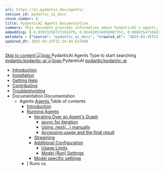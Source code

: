 ```yaml
---
url: https://ai.pydantic.dev/agents/
session_id: pydantic_ai_docs
chunk_number: 0
title: PydanticAI Agents Documentation
summary: This document provides information about PydanticAI's agents, including sections on installation, help, contributing, and troubleshooting. It serves as a guide for users to understand and effectively utilize agents within the PydanticAI framework.
embedding: [-0.03933258727192879, 0.024410534650087357, 0.00803547166287899, -0.037115905433893204, -0.003282784251496196, 0.010144023224711418, -0.01077929139137268, 0.02615414373576641, 0.02161264792084694, 0.024653827771544456, 0.021518034860491753, -0.08623433113098145, 0.004291442222893238, -0.04046796262264252, 0.023640101775527, -0.01379343867301941, -0.02157209999859333, 0.010184572078287601, 0.02638392150402069, 0.0385756716132164, 0.041197843849658966, 0.014746340923011303, 0.01284053549170494, 0.033412426710128784, 0.02132880501449108, 0.017382029443979263, 0.01252290140837431, 0.07125821709632874, 0.005156488623470068, -0.033899012953042984, 0.01974739134311676, -0.01193493977189064, -0.04387408122420311, -0.001728403614833951, 0.03925149142742157, -0.009164087474346161, -0.001833155401982367, 0.008211184293031693, -0.011299671605229378, 0.04081938788294792, 0.01926080323755741, -0.04206288978457451, 0.038007985800504684, 0.012698614038527012, -0.04822634905576706, -0.011292912997305393, 0.005953953601419926, 0.0025258685927838087, -0.019098607823252678, 0.001596619258634746, -0.06855494529008865, 0.014800406992435455, -0.03230408579111099, -0.003723755246028304, -0.011036102660000324, -0.014624694362282753, -0.02112605981528759, 0.004406331107020378, -0.004075180273503065, -0.0441444106400013, -0.0004532202146947384, -0.001202110666781664, 0.0018078122520819306, 0.07325863093137741, -0.03792688623070717, -0.023369774222373962, -0.06082358956336975, 0.03149310126900673, -0.07428587973117828, -0.026775896549224854, 0.031141677871346474, 0.025897333398461342, -0.03119574300944805, -0.03968401253223419, -0.028357308357954025, -0.006629771087318659, 0.02595139853656292, 0.08131437748670578, 0.0026171039789915085, -0.04208992421627045, 0.002057864796370268, 0.036845579743385315, -0.016895441338419914, -0.003248993307352066, -0.02501877024769783, -0.0421980544924736, -0.03335835784673691, -0.026748862117528915, -0.0028198491781949997, -0.025775685906410217, -0.005484260153025389, 0.020842216908931732, -0.045333847403526306, 0.0009072851971723139, 0.08553148061037064, 0.021004412323236465, 0.02435646764934063, 0.015557322651147842, 0.02318054623901844, 0.008292282931506634, 0.04314419999718666, -0.047901954501867294, -0.05941788852214813, 0.006180352531373501, 0.005261240527033806, -0.003336849622428417, 0.003054695902392268, 0.004402952268719673, -0.024964705109596252, -0.00792058277875185, -0.10267022252082825, -0.008805904537439346, -0.01171191968023777, 0.030709154903888702, -0.05714714154601097, -0.007048778235912323, 0.00023231231898535043, 0.003161136992275715, 0.013665033504366875, -0.054984524846076965, -0.040062472224235535, 0.02573513612151146, 0.016895441338419914, 0.027019189670681953, 0.027951817959547043, -0.021207157522439957, 0.015449191443622112, -0.04225211963057518, -0.04411737620830536, -0.015503257513046265, 0.045333847403526306, -0.019220253452658653, 0.007339379750192165, -0.011583514511585236, -0.02778962254524231, -0.022153303027153015, -0.02641095407307148, -0.010535997338593006, -0.050388965755701065, 0.05628209561109543, 0.02873576618731022, -0.045360881835222244, -0.014205687679350376, 0.027951817959547043, -0.03565613925457001, 0.018030814826488495, -0.04357672110199928, -0.006210764404386282, -0.022383080795407295, 0.023815814405679703, 0.05182169750332832, 0.009035682305693626, -0.02201814018189907, -0.030601022765040398, -0.03965698182582855, 0.017828069627285004, -0.006846033036708832, 0.028519505634903908, -0.0027793000917881727, -0.043738920241594315, -0.00873156450688839, 0.06412158161401749, -0.005578874610364437, -0.03833237662911415, -0.021747812628746033, -0.0006842653965577483, -0.031817495822906494, -0.010292703285813332, -0.03584536910057068, -0.017733454704284668, 0.0063391695730388165, -0.061202045530080795, -0.011549724265933037, 0.018909377977252007, 0.03354758769273758, -0.03352055698633194, -0.07590784132480621, -0.020301561802625656, -0.021031444892287254, -0.03097948245704174, -0.020382661372423172, 0.0006720161763951182, -0.0550115592777729, -0.03533174842596054, 0.0005985210300423205, -0.010150780901312828, 0.016354788094758987, 0.00030390676693059504, -0.052470482885837555, 0.027627425268292427, 0.01297569926828146, 0.01788213476538658, 0.04571230709552765, 0.014557112008333206, 0.001289966981858015, -0.004342128522694111, 0.05195686221122742, -0.014273269101977348, 0.009062714874744415, -0.003220271086320281, -0.006217522546648979, 0.006234418135136366, 0.025194482877850533, 0.03195266053080559, -0.006379718892276287, -0.050415996462106705, 0.04249541461467743, -0.0035716963466256857, -0.01976090855896473, -0.04146817326545715, 0.04041389748454094, -0.07066349685192108, 0.02226143330335617, -0.03100651502609253, -0.04390111565589905, 0.0026559634134173393, -0.05649835616350174, 0.03833237662911415, 0.00620738510042429, 0.017179284244775772, -0.033169131726026535, 0.03484515845775604, 0.02089628204703331, -0.0073934453539550304, 0.018301142379641533, 0.012475593946874142, 0.03576426953077316, -0.056119900196790695, 0.011015827767550945, 0.020517824217677116, 0.02338329143822193, 0.003480460960417986, -0.005882992874830961, -0.01207010354846716, 0.021463969722390175, -0.04636109247803688, 0.039846207946538925, 0.0008794077439233661, 0.01609797589480877, -0.02203165553510189, -0.009170846082270145, -0.021031444892287254, -0.008373380638659, 0.0004903901717625558, 0.018949927762150764, 0.01319871935993433, -0.010029134340584278, -0.05190279707312584, 0.03965698182582855, 0.024978220462799072, 0.019828490912914276, 0.004926710855215788, 0.01365827489644289, -0.025667555630207062, 0.016165558248758316, -0.024424050003290176, -0.002157547976821661, -0.00671762740239501, -0.004000840708613396, 0.021220674738287926, -0.01238773763179779, 0.02115309238433838, -0.011624063365161419, -0.02132880501449108, -0.01604391075670719, -0.006204006262123585, -0.017801037058234215, 0.008954583667218685, -0.04049499332904816, -0.06958218663930893, 0.013732614926993847, 0.02180187776684761, 0.04157630354166031, -0.0042508929036557674, -0.05263267830014229, 0.024505147710442543, 0.007048778235912323, 0.0459556020796299, -0.0037440299056470394, -0.006606117822229862, -0.03119574300944805, 0.013685307465493679, 0.04592856764793396, 0.009461447596549988, 0.010049408301711082, 0.005183521658182144, -0.02573513612151146, -0.04392814636230469, 0.009718257933855057, 0.023950977250933647, 0.017071153968572617, 0.021477485075592995, 0.02824917808175087, -0.01388129498809576, 0.01171191968023777, 0.006028293631970882, 0.06768989562988281, -0.004791547078639269, 0.04525275155901909, -0.01858498528599739, 0.049686115235090256, -0.013489320874214172, -0.01993662118911743, -0.020531341433525085, 0.005450469441711903, 0.044928357005119324, -0.010299460962414742, 0.015597871504724026, 0.06222929060459137, -0.04068422317504883, -0.024734925478696823, 0.041873663663864136, -0.030952448025345802, -0.01032649353146553, 0.005734312813729048, -0.048523709177970886, 0.08888354152441025, -0.019382450729608536, 0.03357462212443352, -0.0330069363117218, -0.05693088099360466, -0.03787282109260559, 0.02916829101741314, 0.012779711745679379, -0.04928062483668327, -0.028519505634903908, 0.03657525032758713, -0.0013144653057679534, -0.011245605535805225, -0.015962813049554825, 0.028357308357954025, -0.03746733069419861, -0.011083409190177917, 0.02730303257703781, -0.007616464979946613, -0.027613909915089607, -0.03489922359585762, 0.042387284338474274, -0.03127684071660042, 0.038007985800504684, -0.046523287892341614, -0.020801667124032974, -0.05736340209841728, -0.03289880231022835, -0.01470579206943512, 0.03262847661972046, 0.007163667120039463, 0.021071994677186012, -0.012576966546475887, 0.006008019205182791, -0.0011885942658409476, -0.02735709957778454, 0.015192381106317043, 0.03635898977518082, -0.023694166913628578, -0.006160078104585409, -0.016854891553521156, -0.01561138778924942, -0.01977442391216755, 0.03100651502609253, -0.07752980291843414, -0.015341061167418957, 0.012225541286170483, -0.0005001050885766745, -0.021423419937491417, -0.0022352668456733227, -0.009941278025507927, -0.014070523902773857, 0.016584565863013268, 0.009846663102507591, 0.05403837934136391, 0.011549724265933037, -0.010955004021525383, -0.03492625802755356, -0.026235241442918777, -0.032250016927719116, -0.033844947814941406, 0.000664413208141923, -0.0029685290064662695, 0.04609076306223869, 0.02207220532000065, 0.04454990103840828, 0.028086982667446136, -0.0038724353071302176, 0.05438980460166931, 0.014867988415062428, -0.01697653904557228, 0.0015535358106717467, -0.023112963885068893, 0.058931298553943634, 0.0684468150138855, -0.02682996168732643, -0.02392394468188286, 0.006643287371844053, 0.009468205273151398, 0.007001470774412155, -0.00551467202603817, 0.012340430170297623, 0.05806625261902809, -0.015692485496401787, -0.019125640392303467, -0.01089418027549982, -0.02499173767864704, 0.0019852144178003073, -0.0291412565857172, 0.015692485496401787, 0.06882526725530624, 0.03668338432908058, 0.01184032578021288, 0.005643077660351992, 0.04784788936376572, -0.01951761357486248, 0.018909377977252007, -0.04527978226542473, -0.04368485510349274, -0.03557504341006279, -0.0013043280923739076, 0.022896701470017433, 0.020315079018473625, 0.05149730667471886, 0.007217732723802328, -0.07017690688371658, -0.01604391075670719, -0.003926500678062439, -0.08082779496908188, 0.04133300855755806, 0.05849877744913101, -0.03668338432908058, -0.005886371713131666, -0.03992730751633644, 0.020261013880372047, 0.04660438746213913, 0.016435885801911354, 0.0007450889679603279, 0.012083619832992554, -0.023329226300120354, 0.01954464614391327, 0.011725435964763165, 0.030357729643583298, 0.009292492642998695, -0.0027100287843495607, -0.0533355288207531, -0.015246446244418621, 0.028059950098395348, -0.009806114248931408, -0.026992157101631165, 0.0034365328028798103, -0.039386652410030365, 0.016422368586063385, -0.03998137265443802, -0.003706859890371561, -0.0004832096165046096, -0.037548430263996124, 0.034466702491045, -0.04195475950837135, -0.037088874727487564, 0.0449824221432209, -0.02455921284854412, 0.0436578206717968, 0.009380348958075047, 0.054984524846076965, 0.010414349846541882, -0.05033490061759949, 0.04241431504487991, -0.013948876410722733, 0.004997671581804752, 0.018206527456641197, -0.02642447128891945, -0.022572310641407967, 0.009711499325931072, 0.0349532887339592, -0.021220674738287926, -0.019828490912914276, -0.048550739884376526, -0.022099237889051437, -0.038007985800504684, 0.007028503809124231, 0.01286756806075573, -0.015935780480504036, -0.0288979634642601, 0.028627635911107063, -0.04249541461467743, 0.0053626131266355515, 0.024288887158036232, 0.026721829548478127, 0.0408734530210495, -0.009447931312024593, -0.00712311826646328, -0.0010306219337508082, 0.022437145933508873, -0.025883816182613373, 0.009035682305693626, 0.06282401084899902, -0.015692485496401787, 0.02414020709693432, -0.008082779124379158, -0.036629315465688705, -0.0027607150841504335, -0.03192562609910965, -0.010427866131067276, -0.0076232231222093105, -0.023761749267578125, -0.006987954489886761, 0.055254850536584854, 0.01481392327696085, -0.03054695762693882, 0.04068422317504883, -0.007359654176980257, -0.01836872473359108, 0.02935751900076866, -0.04111674800515175, -0.0118200508877635, -0.004825338255614042, 0.021463969722390175, -0.001907495316118002, 0.016462918370962143, 0.0075623998418450356, 0.02138287015259266, -0.00232481281273067, 0.00012682141095865518, 0.018503887578845024, -0.040386863052845, -0.018517404794692993, 0.0031966175884008408, 0.02316702902317047, -0.012252573855221272, -0.0200177188962698, -0.03476405888795853, -0.013719098642468452, -0.004842233378440142, -0.0015856372192502022, -0.006308757700026035, 0.009488480165600777, 0.005703900940716267, -0.059580083936452866, 0.01699005626142025, 0.01607094332575798, 0.021910008043050766, -0.07147447764873505, -0.022815603762865067, -0.027627425268292427, 0.03211485594511032, -0.026100078597664833, 0.017963234335184097, -0.0066703204065561295, -0.018706632778048515, 0.025599973276257515, -0.011211815290153027, 0.004598939325660467, 0.021436935290694237, 0.07055536657571793, -0.0014732824638485909, 0.02068001963198185, -0.02846544049680233, 0.007569157984107733, 0.0009638849296607077, -0.01035352610051632, -0.022099237889051437, 0.05325443297624588, -0.00839365553110838, -0.01548974122852087, -0.030871350318193436, 0.021477485075592995, 0.0073934453539550304, 0.02047727443277836, 0.03119574300944805, 0.03476405888795853, -0.04341452568769455, -0.02707325480878353, -0.012881084345281124, -0.008326073177158833, -0.009346557781100273, 0.01077929139137268, -0.0019531130092218518, -0.011786259710788727, 0.005244344938546419, -0.0145706282928586, -0.026127111166715622, -0.03027663193643093, 0.008785629644989967, -0.01972035877406597, -0.022558793425559998, 0.0042475140653550625, 0.02345087192952633, -0.005058495327830315, -0.013516353443264961, -0.02407262474298477, 0.002606966532766819, 0.01953113079071045, 0.010400833562016487, 0.021747812628746033, -0.005710659082978964, -0.004818580113351345, -0.04700987786054611, -0.018733665347099304, 0.01125912182033062, 0.04314419999718666, -0.018206527456641197, -0.03438560292124748, 0.013050039298832417, 0.011286155320703983, -0.03487219288945198, -0.0149355698376894, 0.014124589040875435, -0.0020426588598638773, 0.013570418581366539, -0.02776258997619152, -0.008988374844193459, -0.003463565604761243, -0.013185202144086361, -0.007447510492056608, 0.003940016962587833, -0.009333041496574879, -0.029006093740463257, -0.01252290140837431, 0.02480250783264637, -0.05365992337465286, 0.016746761277318, 0.055417049676179886, -0.024424050003290176, -0.00215078960172832, 0.013597451150417328, 0.005943816155195236, 0.0041900696232914925, -0.011056376621127129, -0.009333041496574879, -0.014665243215858936, -0.039846207946538925, -0.008136844262480736, 0.0017089738976210356, -0.031817495822906494, 0.02660018391907215, 0.024518664926290512, 0.01881476305425167, -0.042387284338474274, -0.005504535045474768, -0.015733035281300545, -0.026816444471478462, 0.008069262839853764, -0.027708524838089943, 0.015435675159096718, 0.02689754217863083, -0.014029975049197674, -0.010671161115169525, 0.027492262423038483, -0.029546748846769333, 0.0021203779615461826, -0.002747198799625039, 0.004757756367325783, -0.02895202860236168, -0.005636319518089294, -0.017828069627285004, 0.028519505634903908, -0.013705582357943058, 0.019787941128015518, -0.00130686245393008, 0.008312556892633438, -0.03279067203402519, 0.011752469465136528, 0.01113747525960207, -0.06033699959516525, 0.030006304383277893, 0.017517194151878357, -0.0209233146160841, -0.014354366809129715, 0.008204426616430283, 0.04430660605430603, 0.032709576189517975, 0.02065298706293106, 0.00884645339101553, -0.05985041335225105, 0.0029212217777967453, 0.02549184300005436, 0.03973807767033577, -0.006214143242686987, -0.008724805898964405, 0.017814554274082184, -0.047280203551054, -0.019179705530405045, 0.025883816182613373, -0.01763884164392948, -0.011874116025865078, -0.05676868185400963, 0.04622592777013779, 0.05709307640790939, -0.027194902300834656, 0.005602528341114521, 0.024924155324697495, 0.003360503353178501, 0.03368275240063667, 0.013597451150417328, -0.002716786926612258, 0.021234190091490746, 0.01703060418367386, 0.009265460073947906, -0.013577177189290524, -0.00907623115926981, 0.018895862624049187, -0.023978009819984436, -0.12348540127277374, -0.03197969123721123, 0.014976119622588158, -0.001126925926655531, 0.002492077648639679, -0.016381820663809776, -0.012144443579018116, -0.0058897510170936584, 0.005703900940716267, 0.013158169575035572, -0.04081938788294792, -0.01786861941218376, 0.019112123176455498, -0.020274529233574867, 0.018922895193099976, -0.02459976263344288, 0.0019243907881900668, 9.493125980952755e-05, 0.000936852244194597, -0.001093135098926723, -0.01743609644472599, -0.0278166551142931, 0.015138315968215466, -0.013381189666688442, 0.007433994207531214, -0.005271377973258495, -0.030952448025345802, -0.011090167798101902, 0.016219623386859894, -0.011745710857212543, -0.0005068632308393717, 0.0018551194807514548, 0.0016734935343265533, 0.009785839356482029, -0.011157749220728874, 0.007751628756523132, -0.0014496288495138288, -0.06563541293144226, 0.05233531817793846, -0.05160543695092201, -0.007204216439276934, -0.009292492642998695, -0.0019395967246964574, 0.005460606887936592, 0.002296090591698885, -0.015962813049554825, -0.027208419516682625, 0.006751418579369783, 0.02735709957778454, -0.006677078548818827, -0.019666293635964394, -0.016625113785266876, 0.011948456056416035, -0.008805904537439346, -0.009664192795753479, 0.03370978310704231, 0.009792597964406013, -0.007014987524598837, -0.028168080374598503, -0.02574865333735943, -0.005115939769893885, -0.005916783586144447, -0.008549093268811703, -0.04103564843535423, 0.04982127621769905, 0.007210974581539631, -0.0007100309012457728, -0.0026559634134173393, -0.008076021447777748, -0.028168080374598503, -0.0014606108888983727, -0.021855942904949188, 0.006271587684750557, 0.005379508715122938, 0.006051947362720966, 0.03538581356406212, -0.02730303257703781, 0.00448404997587204, -0.04033279791474342, 0.004321854095906019, -0.005065253470093012, -0.013225751928985119, 0.002850261051207781, -0.012563450261950493, -0.0032777157612144947, 0.005842443555593491, -0.005602528341114521, 0.014597661793231964, -0.011826809495687485, -0.032979901880025864, -0.025843266397714615, -0.0655272826552391, -0.005153109785169363, 0.01974739134311676, -0.011150991544127464, 0.004771272651851177, -0.020044751465320587, 0.0033959837164729834, -0.08109811693429947, 0.015651937574148178, -0.0015983087942004204, 0.0009444551542401314, 0.036602284759283066, -0.031087612733244896, 0.055687375366687775, 0.03470999374985695, -0.00027940835570916533, -0.025343162938952446, 0.01159027311950922, 0.0026120352558791637, -0.0330069363117218, -0.014746340923011303, 0.025072835385799408, -0.015719518065452576, 0.034547798335552216, -0.00408193888142705, 0.016814343631267548, -0.002463355427607894, -0.026451503857970238, 0.02365361899137497, -0.024721410125494003, 0.043522655963897705, -0.03538581356406212, -0.006825758144259453, -0.008096295408904552, -0.0012620894704014063, 0.038656771183013916, 0.0033148855436593294, -0.0408734530210495, -0.03051992505788803, -0.012881084345281124, 0.02407262474298477, -0.019882556051015854, 0.039170391857624054, 0.0033858465030789375, 0.031384970992803574, 0.025153933092951775, 0.003804853418841958, -0.0011548034381121397, -0.024018559604883194, 0.022829120978713036, 0.025613488629460335, 0.027681492269039154, -0.008359864354133606, 0.004315095953643322, -0.0077583868987858295, -0.009468205273151398, 0.022099237889051437, 0.024505147710442543, 0.02020694874227047, -0.0062546925619244576, -0.008562609553337097, 0.03122277557849884, 0.021071994677186012, -0.047631628811359406, 0.0013499457854777575, -0.0019210117170587182, -0.005271377973258495, -0.0003602952929213643, 0.01274592150002718, -0.010610337369143963, -0.013036523014307022, -0.026046013459563255, 0.011617305688560009, -0.02824917808175087, -0.009366832673549652, -0.014840955846011639, -0.003706859890371561, -0.004068422131240368, 0.01703060418367386, -0.02389691211283207, -0.0071771834045648575, -0.0018821521662175655, 0.018247077241539955, -0.004058285150676966, -0.0020308319944888353, 0.009001891128718853, -0.031844526529312134, 0.043982211500406265, -0.029330486431717873, -0.016679178923368454, 0.021882975473999977, -0.02227495051920414, -0.011799775995314121, -0.02685699425637722, -0.015178864821791649, 0.002995561808347702, -0.002019005361944437, 0.018301142379641533, -0.028141047805547714, 0.005318684969097376, 0.020558374002575874, -0.03419637307524681, 0.004859128966927528, -0.009961551986634731, 0.027154354378581047, 0.025099867954850197, 0.007582674268633127, 0.05136214196681976, 0.01744961179792881, -0.0011539586121216416, 0.006903477478772402, -0.01903102546930313, 0.04838854447007179, -0.015476224012672901, -0.030006304383277893, -0.02504580281674862, 0.015070733614265919, 0.011799775995314121, 0.019152672961354256, -0.015570838935673237, -0.013502837158739567, -0.018557952716946602, 0.01413810532540083, 0.05644429102540016, -0.02688402682542801, -0.058931298553943634, -0.006974438205361366, 0.0067818304523825645, -0.003963670693337917, -0.027897752821445465, 0.02981707453727722, -0.01742257922887802, -0.010671161115169525, -0.009481721557676792, -0.015733035281300545, -0.0254512932151556, -0.012353946454823017, 0.019679810851812363, 0.03222298622131348, -0.030384762212634087, 0.031087612733244896, -0.018720149993896484, -0.010400833562016487, 0.0426846444606781, -0.04549604654312134, -0.01065764483064413, 0.0020088679157197475, 0.021396387368440628, -0.0064540584571659565, -0.013489320874214172, -0.028573570773005486, -0.054065413773059845, 0.003083418123424053, -0.012806744314730167, -0.03346649184823036, -0.01056978851556778, -0.005254482384771109, 0.04768569394946098, -0.020815184339880943, -0.004200206603854895, 0.048767004162073135, 0.00860315840691328, 0.024383502081036568, -0.01376640610396862, -0.049929410219192505, -0.0031425522174686193, 0.013496078550815582, -0.022829120978713036, 0.03811611607670784, 0.012482352554798126, -0.015881715342402458, -0.007400203496217728, -0.00448404997587204, -0.012786470353603363, -0.020747601985931396, -0.020315079018473625, -0.009819630533456802, -0.018976960331201553, -0.008805904537439346, 0.01032649353146553, 0.03370978310704231, 0.038927096873521805, 0.0706094279885292, 0.04368485510349274, 0.021274739876389503, -0.02207220532000065, 0.018774215131998062, -0.0019970412831753492, -0.002620483050122857, -0.013556902296841145, 0.014962603338062763, 0.01790916733443737, 0.00023569140466861427, -0.009278976358473301, 0.0015645178500562906, -0.02526206336915493, 0.04319826513528824, 0.032952867448329926, -0.00975880678743124, -0.008758597075939178, 0.03927852213382721, -0.030384762212634087, 0.008015197701752186, 0.030682122334837914, -8.94402401172556e-05, -0.008988374844193459, -0.01744961179792881, 0.02017991617321968, 0.02272098883986473, 0.013286574743688107, -0.0034770818892866373, 0.009353316389024258, 0.037034809589385986, 0.0008895450155250728, -0.008495028130710125, 0.02757336013019085, 0.019422998651862144, -0.0018956685671582818, -0.0030394899658858776, -0.007751628756523132, 0.011995763517916203, -0.006967680063098669, 0.03946775197982788, -0.038710836321115494, -0.019598711282014847, -0.02338329143822193, 0.0028012641705572605, -0.028114015236496925, -0.03611569479107857, -0.02154506742954254, 0.010860390029847622, 0.013806954957544804, -0.0010086578549817204, 0.015354577451944351, 0.0056701102294027805, -0.005869476590305567, 0.008839694783091545, -0.011103684082627296, 0.023464389145374298, -0.03141200542449951, -0.03325022757053375, 0.03260144218802452, -0.003064833115786314, 0.031817495822906494, 0.014489530585706234, 0.02549184300005436, -0.0060620843432843685, -0.005683626513928175, 0.03100651502609253, -0.00166504574008286, -0.023694166913628578, 0.027870720252394676, 0.00504497904330492, 0.020950347185134888, 0.030871350318193436, -8.120371785480529e-05, -0.027208419516682625, -0.018084879964590073, 0.01882828027009964, 0.01490853726863861, 0.0022521624341607094, 0.013212235644459724, -0.009292492642998695, 0.026492051780223846, 0.00998858455568552, -0.011583514511585236, -0.0032118235249072313, 0.007663772441446781, 0.020301561802625656, 0.015895230695605278, -0.0145706282928586, -0.01171191968023777, -0.021666714921593666, -0.009569577872753143, -0.0014310438418760896, 0.010279187001287937, 0.022599343210458755, -0.024964705109596252, 0.027167869731783867, 0.00642026774585247, 0.002334950026124716, -0.03325022757053375, -0.005088907200843096, -0.01651698350906372, -0.01927432045340538, 0.004122487735003233, -0.03560207411646843, -0.038197215646505356, -0.002855329541489482, -0.013137895613908768, -0.019558163359761238, 0.021720780059695244, -0.02138287015259266, -0.0421980544924736, -0.030601022765040398, -0.002383946906775236, -0.0067311436869204044, 0.03971104696393013, 0.01634127087891102, -0.01880124770104885, 0.014746340923011303, 0.01204307097941637, -0.0017588154878467321, -0.00364265707321465, 0.0016295653767883778, -0.00885321106761694, -0.013050039298832417, 0.011042860336601734, 6.478346040239558e-05, -0.01931486837565899, 0.011279396712779999, 0.006859549321234226, -0.012543175369501114, -0.01035352610051632, -0.06282401084899902, 0.038224246352910995, 0.01355014368891716, -0.04514462128281593, -0.008305799216032028, 0.01884179562330246, 0.0016912337159737945, 0.021274739876389503, 0.027005674317479134, -0.050388965755701065, -0.02066650427877903, -0.03262847661972046, 0.0023366394452750683, 0.005757966544479132, 0.01388129498809576, 0.008947825990617275, 0.007744870614260435, 0.0006002105656079948, -0.04157630354166031, -0.01678731106221676, -0.00022829965746495873, 0.01974739134311676, -0.006467575207352638, 0.015719518065452576, 0.014286785386502743, -0.011461867950856686, 0.01631423830986023, -0.05509265512228012, 0.0026965124998241663, -0.036656349897384644, -0.008893760852515697, 0.0068426537327468395, -0.03541284427046776, 0.0041123502887785435, -0.009137054905295372, 0.0017875377088785172, -0.006271587684750557, 0.011360494419932365, -0.012016038410365582, 0.007974648848176003, 0.0033469870686531067, 0.0029178427066653967, 0.00896134227514267, 0.08012494444847107, -0.014462498016655445, -0.03833237662911415, 0.031141677871346474, 0.009292492642998695, 0.018463337793946266, 0.0036054872907698154, -0.007109601981937885, -0.009231668896973133, -0.024275369942188263, -0.01481392327696085, 0.022883186116814613, 0.010637369938194752, -0.01608446054160595, 0.005180142354220152, -0.02108551189303398, 0.0004701156576629728, 0.005153109785169363, 0.01993662118911743, -0.0012739163357764482, 0.023734716698527336, 0.045333847403526306, -0.03054695762693882, -0.0172333512455225, 0.015449191443622112, -0.009211394935846329, 0.02480250783264637, -0.03027663193643093, 0.01812542974948883, 0.026059528812766075, 0.000491657352540642, -0.06487849354743958, -0.020571889355778694, -0.002429564483463764, -0.030925415456295013, 0.030682122334837914, 0.034331537783145905, -0.01204307097941637, -0.01467875950038433, 0.033385392278432846, 0.03119574300944805, 0.01742257922887802, -0.013692066073417664, -0.011765985749661922, -0.003025973681360483, 0.022112753242254257, 0.03487219288945198, -0.03006036952137947, 0.002282574074342847, 0.009285734966397285, -0.028519505634903908, 0.003487219102680683, 0.00626482954248786, -0.014029975049197674, -0.014989635907113552, -0.02069353684782982, 0.007994922809302807, 0.0523623526096344, 0.03657525032758713, 0.04025169834494591, -0.026816444471478462, 0.023950977250933647, 0.008197668008506298, 0.03789985552430153, -0.020828699693083763, -0.0597422793507576, -0.0020916557405143976, -0.0009807803435251117, 0.02341032400727272, 0.030222564935684204, -0.013178444467484951, 0.007677288725972176, 0.014989635907113552, -0.001914253574796021, 0.004683416336774826, 0.0109144551679492, 0.0002635688870213926, 0.0163277555257082, 0.02688402682542801, 0.04406331107020378, -0.004781410098075867, -0.0145706282928586, -0.03170936554670334, 0.010637369938194752, -0.016922473907470703, -0.03197969123721123, 0.020747601985931396, -0.0014031664468348026, -0.027924785390496254, 0.013259542174637318, -0.0009284045081585646, 0.02384284697473049, 0.0012561760377138853, 0.03779172524809837, -0.0096439179033041, 0.004943605978041887, -0.01467875950038433, 0.0045009455643594265, -0.03438560292124748, 0.012576966546475887, 0.002895878627896309, 0.0033469870686531067, -0.04227915406227112, 0.000398943608161062, 0.0026508946903049946, 0.024410534650087357, -0.012664822861552238, 4.487851583689917e-06, -0.010603578761219978, 0.0174766443669796, 0.010373800992965698, 0.005484260153025389, -0.010921213775873184, -0.0031003134790807962, -0.02755984477698803, 0.0018078122520819306, -0.03998137265443802, -0.007143392693251371, -0.02661369927227497, -0.01538161002099514, 0.006693974137306213, -0.02569458819925785, -0.0006407595938071609, -0.02870873361825943, 0.01241477020084858, 0.0174766443669796, 0.028789833188056946, -0.014611178077757359, 0.0014504736755043268, -0.00373389245942235, -0.012881084345281124, 0.01023863721638918, 0.010948246344923973, -0.003382467431947589, -0.009731774218380451, 0.01720631681382656, 0.017719939351081848, -0.008832937106490135, -0.027870720252394676, -8.891226025298238e-05, -0.008832937106490135, 0.02687050960958004, 0.01297569926828146, -0.03311506658792496, 0.0009959862800315022, -0.011556481942534447, 0.036169759929180145, -0.016152042895555496, -0.0025360058061778545, -0.008312556892633438, -0.02112605981528759, 0.0059235417284071445, 0.003318264614790678, 0.03625085949897766, 0.01836872473359108, -0.05806625261902809, -0.0006597670144401491, -0.010927971452474594, 0.007048778235912323, -0.010786049999296665, 0.005687005817890167, -0.022410113364458084, -0.03076322004199028, 0.005984365474432707, 0.016476433724164963, 0.010725226253271103, 0.02069353684782982, 0.014557112008333206, 0.019152672961354256, 0.019828490912914276, 0.01582765020430088, -0.013273058459162712, 0.0002162616583518684, 0.011225331574678421, 0.030411794781684875, -0.023802297189831734, 0.0032861633226275444, -0.011684887111186981, -0.006332411430776119, 0.01216471754014492, -0.025126900523900986, -0.01907157525420189, 0.002740440657362342, -0.008636949583888054, -0.010198088362812996, 0.018666082993149757, -0.035710204392671585, -0.01585468277335167, -0.0008253423147834837, -0.04619889706373215, -0.017530709505081177, -0.013827228918671608, 0.018233560025691986, 0.013671791180968285, 0.011941698379814625, 0.029681911692023277, -0.014408432878553867, 0.005386266857385635, 0.03852160647511482, 0.032709576189517975, -0.02459976263344288, 0.027654457837343216, -0.016152042895555496, -0.005291652400046587, -0.005153109785169363, 0.023640101775527, 0.01434085052460432, 0.028654668480157852, -0.02391042932868004, -0.0029499439988285303, -0.023978009819984436, -0.017841586843132973, -0.006102633662521839, -0.01035352610051632, 0.022612858563661575, 0.0031662057153880596, 0.008096295408904552, 0.013475804589688778, 0.020274529233574867, -0.012799986638128757, 0.006812241859734058, 0.011630821973085403, -0.029519716277718544, -0.02935751900076866, 0.010867147706449032, -0.00292629050090909, -0.002400842262431979, 0.0018230181885883212, -0.013894811272621155, 0.003997461404651403, 0.033196162432432175, 0.002122067380696535, 0.015354577451944351, -0.00893430970609188, -0.000705384707543999, -0.02551887556910515, -0.01857146993279457, 0.004213722888380289, 0.025627005845308304, 0.006089116912335157, -0.013036523014307022, 0.013489320874214172, -0.02522151544690132, 0.010150780901312828, -0.007974648848176003, -0.029438616707921028, 0.005609286483377218, -6.166836101328954e-05, -0.05579550564289093, 0.007934099063277245, 0.021044962108135223, 0.015760067850351334, -0.02664073184132576, -0.0349532887339592, -0.010698193684220314, -0.009130296297371387, -0.00430157920345664, -0.015138315968215466, -0.0071974582970142365, 0.029492681846022606, -0.04527978226542473, -0.004781410098075867, -0.008495028130710125, 0.003804853418841958, 0.011901148594915867, 0.018760697916150093, -0.027627425268292427, -0.003923121374100447, -0.05506562441587448, -0.007528608664870262, 0.009393865242600441, 0.018314657732844353, -0.0032523723784834146, -0.009583094157278538, -0.007961131632328033, -0.021950557827949524, 0.006744660437107086, -0.02366713434457779, 0.004602318163961172, -0.026762379333376884, 0.014151621609926224, 0.011610547080636024, 0.008238216862082481, -0.023761749267578125, -0.0020156260579824448, 0.02570810355246067, -0.0038318862207233906, 0.003463565604761243, 0.01857146993279457, -0.01926080323755741, 0.02320757880806923, 0.02895202860236168, 0.020044751465320587, -0.02385636419057846, 0.006967680063098669, -0.00358521263115108, 0.009292492642998695, 0.011610547080636024, 0.0010390696115791798, -0.005991123616695404, -0.01792268455028534, -0.016354788094758987, 0.04822634905576706, 0.021937040612101555, 0.01147538423538208, 0.03600756451487541, 0.006795346736907959, 0.015530290082097054, -0.02230198308825493, 0.023586036637425423, -0.0049131945706903934, -0.007488059811294079, 0.013009489513933659, -0.029708944261074066, 0.02042320929467678, 0.03519658371806145, -0.01284053549170494, 0.012989215552806854, -0.013570418581366539, -0.0028654669877141714, 0.020761119201779366, -0.007379929069429636, 0.021991105750203133, -0.0019328384660184383, 0.05068632587790489, 0.014530079439282417, -0.03944071754813194, -0.014503046870231628, 0.02111254446208477, -0.0016827859217301011, 0.007542124949395657, 0.022572310641407967, 0.041684433817863464, -0.011218572966754436, 0.015706002712249756, 0.030952448025345802, 0.004237376619130373, 0.016841376200318336, 0.023599551990628242, -0.007298830896615982, -0.020544856786727905, -0.010407592169940472, 0.007406961638480425, -0.036872610449790955, -4.3320967961335555e-05, 0.02572162076830864, 0.00803547166287899, 0.012793228030204773, -0.0174766443669796, 0.006829137448221445, 0.006700732279568911, 0.022680440917611122, 0.02409965731203556, 0.023964494466781616, 0.006896719336509705, 0.01043462473899126, -0.01159703079611063, 0.011583514511585236, -0.017598291859030724, 0.014800406992435455, -0.021639682352542877, -0.02361306920647621, -0.020815184339880943, 0.008995133452117443, -0.014759858138859272, 0.014462498016655445, 0.0008760286145843565, -0.03573723882436752, 0.007657014299184084, 0.006913614459335804, 0.01743609644472599, 0.007204216439276934, 0.026519084349274635, -0.00918436236679554, -0.023031866177916527, -0.014746340923011303, -0.030222564935684204, 0.01811191253364086, 0.006987954489886761, -0.04090048372745514, 0.019896071404218674, -0.02528909593820572, 0.032493311911821365, 0.0013136205961927772, 0.02070705220103264, 0.0028130910359323025, -0.010617095045745373, -0.00021531128732021898, -0.012881084345281124]
metadata : {"source": "pydantic_ai_docs", "crawled_at": "2025-03-15T11:24:49.636894", "url_path": "/agents/", "chunk_size": 1896}
updated_dt: 2025-03-15T11:24:49.637898
---
```

[ Skip to content ](https://ai.pydantic.dev/agents/#introduction)
[ ![logo](https://ai.pydantic.dev/img/logo-white.svg) ](https://ai.pydantic.dev/ "PydanticAI")
PydanticAI 
Agents 
Type to start searching
[ pydantic/pydantic-ai  ](https://github.com/pydantic/pydantic-ai "Go to repository")
[ ![logo](https://ai.pydantic.dev/img/logo-white.svg) ](https://ai.pydantic.dev/ "PydanticAI") PydanticAI 
[ pydantic/pydantic-ai  ](https://github.com/pydantic/pydantic-ai "Go to repository")
  * [ Introduction  ](https://ai.pydantic.dev/)
  * [ Installation  ](https://ai.pydantic.dev/install/)
  * [ Getting Help  ](https://ai.pydantic.dev/help/)
  * [ Contributing  ](https://ai.pydantic.dev/contributing/)
  * [ Troubleshooting  ](https://ai.pydantic.dev/troubleshooting/)
  * Documentation  Documentation 
    * Agents  [ Agents  ](https://ai.pydantic.dev/agents/) Table of contents 
      * [ Introduction  ](https://ai.pydantic.dev/agents/#introduction)
      * [ Running Agents  ](https://ai.pydantic.dev/agents/#running-agents)
        * [ Iterating Over an Agent's Graph  ](https://ai.pydantic.dev/agents/#iterating-over-an-agents-graph)
          * [ async for iteration  ](https://ai.pydantic.dev/agents/#async-for-iteration)
          * [ Using .next(...) manually  ](https://ai.pydantic.dev/agents/#using-next-manually)
          * [ Accessing usage and the final result  ](https://ai.pydantic.dev/agents/#accessing-usage-and-the-final-result)
        * [ Streaming  ](https://ai.pydantic.dev/agents/#streaming)
        * [ Additional Configuration  ](https://ai.pydantic.dev/agents/#additional-configuration)
          * [ Usage Limits  ](https://ai.pydantic.dev/agents/#usage-limits)
          * [ Model (Run) Settings  ](https://ai.pydantic.dev/agents/#model-run-settings)
        * [ Model specific settings  ](https://ai.pydantic.dev/agents/#model-specific-settings)
      * [ Runs vs.
